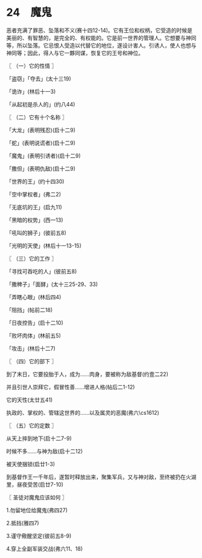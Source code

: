 # 24　魔鬼


恶者充满了罪恶、坠落和不义(赛十四12-14)。它有王位和权柄，它受造的时候是美丽的、有智慧的，是完全的、有权能的。它是前一世界的管理人。它想要与神同等，所以坠落。它忌恨人受造以代替它的地位，遂设计害人。引诱人，使人也想与神同等；因此，得人与它一夥同谋，恢复它的王号和神位。



〖 （一）它的性情 〗

「盗窃」「夺去」(太十三19)

「诡诈」(林后十一3)

「从起初是杀人的」(约八44)



〖 （二）它有十个名称 〗

「大龙」(表明残忍)(启十二9)

「蛇」(表明说谎者)(启十二9)

「魔鬼」(表明引诱者)(启十二9)

「撒但」(表明仇敌)(启十二9)

「世界的王」(约十四30)

「空中掌权者」(弗二2)

「无底坑的王」(启九11)

「黑暗的权势」(西一13)

「吼叫的狮子」(彼前五8)

「光明的天使」(林后十一13-15)



〖 （三）它的工作 〗

「寻找可吞吃的人」(彼前五8)

「撒稗子」「面酵」(太十三25-29、33)

「弄瞎心眼」(林后四4)

「阻挡」(帖前二18)

「日夜控告」(启十二10)

「败坏肉体」(林前五5)

「攻击」(林后十二7)



〖 （四）它的部下 〗

到了末日，它要投胎于人，成为……肉身，要被称为敌基督(约壹二22)

并且引世人崇拜它，假冒性善……增进人格(帖后二1-12)

它的天性(太廿五41)

执政的、掌权的、管辖这世界的……以及属灵的恶魔(弗六\cs1612)



〖 （五）它的定数 〗

从天上摔到地下(启十二7-9)

时候不多……与神为敌(启十二12)

被天使捆锁(启廿1-3)

到基督作王一千年后，遂暂时释放出来，聚集军兵，又与神对敌，至终被扔在火湖里，昼夜受苦(启廿7-10)



〖 圣徒对魔鬼应该如何 〗

1.勿留地位给魔鬼(弗四27)

2.抵挡(雅四7)

3.谨守儆醒坚定(彼前五8-9)

4.穿上全副军装交战(弗六11、18)

